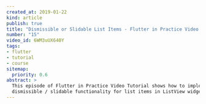 ```yaml
---
created_at: 2019-01-22
kind: article
publish: true
title: "Dismissible or Slidable List Items - Flutter in Practice Video Tutorial"
number: "15"
video_id: 6WM3uUX640Y
tags:
- flutter
- tutorial
- course
sitemap:
  priority: 0.6
abstract: >
  This episode of Flutter in Practice Video Tutorial shows how to implement the
  dismissible / slidable functionality for list items in ListView widget.
---
```





